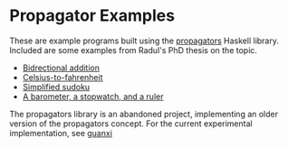 # Propagator Examples

These are example programs built using the [propagators](https://github.com/ekmett/propagators) Haskell library. Included are some examples from Radul's PhD thesis on the topic.

* [Bidrectional addition](https://github.com/qfpl/propagator-examples/blob/master/src/Data/Propagator/Example/AdderLift2.hs)
* [Celsius-to-fahrenheit](https://github.com/qfpl/propagator-examples/blob/master/src/Data/Propagator/Example/CtoFBidirectional.hs)
* [Simplified sudoku](https://github.com/qfpl/propagator-examples/blob/master/src/Data/Propagator/Example/Sudoku4.hs)
* [A barometer, a stopwatch, and a ruler](https://github.com/qfpl/propagator-examples/blob/master/src/Data/Propagator/Example/BuildingHeight.hs)


The propagators library is an abandoned project, implementing an older version of the propagators concept. For the current experimental implementation, see [guanxi](https://github.com/ekmett/guanxi)

